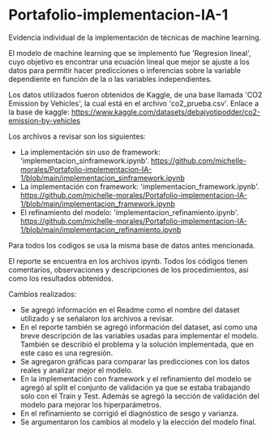 # Portafolio-implementacion-IA-1
Evidencia individual de la implementación de técnicas de machine learning.

El modelo de machine learning que se implementó fue 'Regresion lineal', cuyo objetivo es encontrar una ecuación lineal que mejor se ajuste a los datos para permitir hacer predicciones o inferencias sobre la variable dependiente en función de la o las variables independientes.

Los datos utilizados fueron obtenidos de Kaggle, de una base llamada 'CO2 Emission by Vehicles', la cual está en el archivo 'co2_prueba.csv'.
Enlace a la base de kaggle: https://www.kaggle.com/datasets/debajyotipodder/co2-emission-by-vehicles 

Los archivos a revisar son los siguientes:
- La implementación sin uso de framework: 'implementacion_sinframework.ipynb'. https://github.com/michelle-morales/Portafolio-implementacion-IA-1/blob/main/implementacion_sinframework.ipynb 
- La implementación con framework: 'implementacion_framework.ipynb'. https://github.com/michelle-morales/Portafolio-implementacion-IA-1/blob/main/implementacion_framework.ipynb
- El refinamiento del modelo: 'implementacion_refinamiento.ipynb'. https://github.com/michelle-morales/Portafolio-implementacion-IA-1/blob/main/implementacion_refinamiento.ipynb 


Para todos los codigos se usa la misma base de datos antes mencionada.

El reporte se encuentra en los archivos ipynb. Todos los códigos tienen comentarios, observaciones y descripciones de los procedimientos, así como los resultados obtenidos. 

Cambios realizados:
- Se agregó información en el Readme como el nombre del dataset utilizado y se señalaron los archivos a revisar.
- En el reporte también se agregó información del dataset, así como una breve descripción de las variables usadas para implementar el modelo. También se describió el problema y la solución implementada, que en este caso es una regresión.
- Se agregaron gráficas para comparar las predicciones con los datos reales y analizar mejor el modelo.
- En la implementación con framework y el refinamiento del modelo se agregó al split el conjunto de validación ya que se estaba trabajando solo con el Train y Test. Además se agregó la sección de validación del modelo para mejorar los hiperparámetros.
- En el refinamiento se corrigió el diagnóstico de sesgo y varianza.
- Se argumentaron los cambios al modelo y la elección del modelo final.
